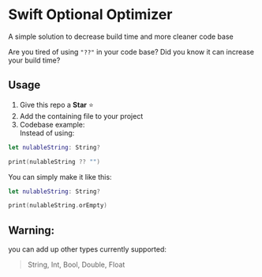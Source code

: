 # Swift Optional Optimizer
A simple solution to decrease build time and more cleaner code base

Are you tired of using `"??"` in your code base? 
Did you know it can increase your build time?

## Usage
1. Give this repo a **Star** ⭐️
2. Add the containing file to your project
3. Codebase example: <br />
Instead of using:
``` swift
let nulableString: String?

print(nulableString ?? "")
```

You can simply make it like this:

``` swift
let nulableString: String?

print(nulableString.orEmpty)
```

## Warning: 
you can add up other types currently supported: 
> String, Int, Bool, Double, Float
